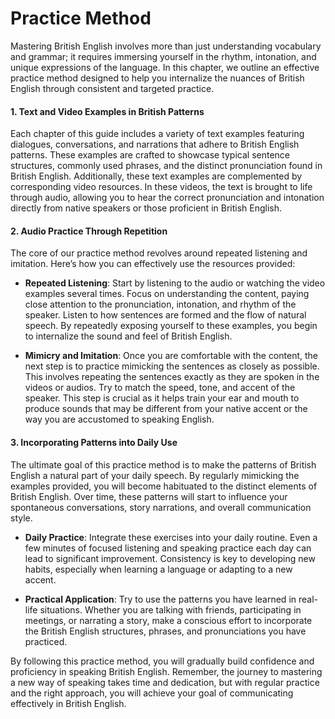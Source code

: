# Practice Method

Mastering British English involves more than just understanding vocabulary and grammar; it requires immersing yourself in the rhythm, intonation, and unique expressions of the language. In this chapter, we outline an effective practice method designed to help you internalize the nuances of British English through consistent and targeted practice.

#### 1. **Text and Video Examples in British Patterns**

Each chapter of this guide includes a variety of text examples featuring dialogues, conversations, and narrations that adhere to British English patterns. These examples are crafted to showcase typical sentence structures, commonly used phrases, and the distinct pronunciation found in British English. Additionally, these text examples are complemented by corresponding video resources. In these videos, the text is brought to life through audio, allowing you to hear the correct pronunciation and intonation directly from native speakers or those proficient in British English.

#### 2. **Audio Practice Through Repetition**

The core of our practice method revolves around repeated listening and imitation. Here’s how you can effectively use the resources provided:

- **Repeated Listening**: Start by listening to the audio or watching the video examples several times. Focus on understanding the content, paying close attention to the pronunciation, intonation, and rhythm of the speaker. Listen to how sentences are formed and the flow of natural speech. By repeatedly exposing yourself to these examples, you begin to internalize the sound and feel of British English.

- **Mimicry and Imitation**: Once you are comfortable with the content, the next step is to practice mimicking the sentences as closely as possible. This involves repeating the sentences exactly as they are spoken in the videos or audios. Try to match the speed, tone, and accent of the speaker. This step is crucial as it helps train your ear and mouth to produce sounds that may be different from your native accent or the way you are accustomed to speaking English.

#### 3. **Incorporating Patterns into Daily Use**

The ultimate goal of this practice method is to make the patterns of British English a natural part of your daily speech. By regularly mimicking the examples provided, you will become habituated to the distinct elements of British English. Over time, these patterns will start to influence your spontaneous conversations, story narrations, and overall communication style.

- **Daily Practice**: Integrate these exercises into your daily routine. Even a few minutes of focused listening and speaking practice each day can lead to significant improvement. Consistency is key to developing new habits, especially when learning a language or adapting to a new accent.

- **Practical Application**: Try to use the patterns you have learned in real-life situations. Whether you are talking with friends, participating in meetings, or narrating a story, make a conscious effort to incorporate the British English structures, phrases, and pronunciations you have practiced.

By following this practice method, you will gradually build confidence and proficiency in speaking British English. Remember, the journey to mastering a new way of speaking takes time and dedication, but with regular practice and the right approach, you will achieve your goal of communicating effectively in British English.
